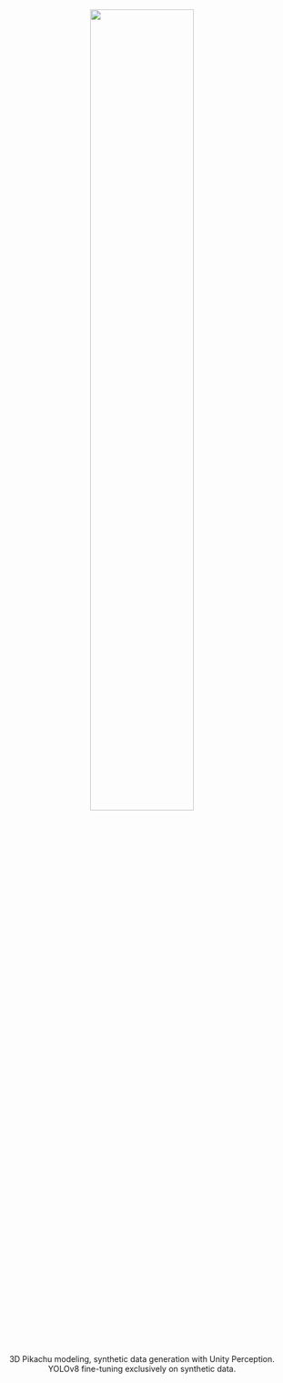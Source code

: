 <br>

<br>

<p align="center" width="100%">
  <img src="https://github.com/paulinamoskwa/detect-pikachu/assets/104844027/920a3889-83a9-456b-9865-f116cf44d986" style="width: 60%; display: block; margin: auto;"></a><br>
  3D Pikachu modeling, synthetic data generation with Unity Perception.<br>YOLOv8 fine-tuning exclusively on synthetic data.<br>
</p>



